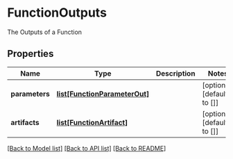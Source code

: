 # FunctionOutputs

The Outputs of a Function
## Properties
Name | Type | Description | Notes
------------ | ------------- | ------------- | -------------
**parameters** | [**list[FunctionParameterOut]**](FunctionParameterOut.md) |  | [optional] [default to []]
**artifacts** | [**list[FunctionArtifact]**](FunctionArtifact.md) |  | [optional] [default to []]

[[Back to Model list]](../README.md#documentation-for-models) [[Back to API list]](../README.md#documentation-for-api-endpoints) [[Back to README]](../README.md)


